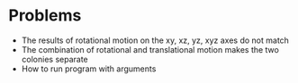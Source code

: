 # Problems

<ul>
  <li>The results of rotational motion on the xy, xz, yz, xyz axes do not match</li>
  <li>The combination of rotational and translational motion makes the two colonies separate</li>
  <li>How to run program with arguments</li>
</ul>